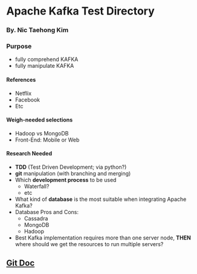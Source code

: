 # Apache Kafka Test Directory
### By. Nic Taehong Kim

### Purpose
 - fully comprehend KAFKA
 - fully manipulate KAFKA

#### References
 - Netflix
 - Facebook
 - Etc

#### Weigh-needed selections
 - Hadoop vs MongoDB
 - Front-End: Mobile or Web

#### Research Needed
 - **TDD** (Test Driven Development; via python?)
 - **git** manipulation (with branching and merging)
 - Which **development process** to be used
 	* Waterfall?
	* etc
 - What kind of **database** is the most suitable when integrating Apache Kafka?
 - Database Pros and Cons:
 	* Cassadra
	* MongoDB
	* Hadoop
 - Best Kafka implementation requires more than one server node, **__THEN__** where should we get the resources to run multiple servers?



 ## [Git Doc](https://github.com/rlaxoghd94/Kafka_Test/blob/master/Docs/git.md)
